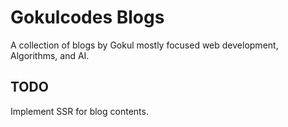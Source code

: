# Gokulcodes Blogs

A collection of blogs by Gokul mostly focused web development, Algorithms, and AI.

## TODO

Implement SSR for blog contents.
